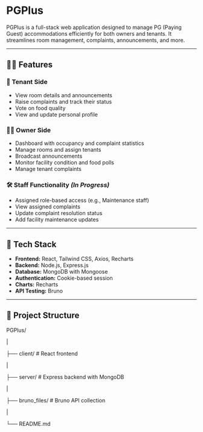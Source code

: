 # PGPlus

PGPlus is a full-stack web application designed to manage PG (Paying Guest) accommodations efficiently for both owners and tenants. It streamlines room management, complaints, announcements, and more.

---

## 🧑‍💼 Features

### 👤 Tenant Side
- View room details and announcements
- Raise complaints and track their status
- Vote on food quality
- View and update personal profile

### 🧑‍💼 Owner Side
- Dashboard with occupancy and complaint statistics
- Manage rooms and assign tenants
- Broadcast announcements
- Monitor facility condition and food polls
- Manage tenant complaints

### 🛠️ Staff Functionality _(In Progress)_
- Assigned role-based access (e.g., Maintenance staff)
- View assigned complaints
- Update complaint resolution status
- Add facility maintenance updates

---

## 🚀 Tech Stack

- **Frontend:** React, Tailwind CSS, Axios, Recharts
- **Backend:** Node.js, Express.js
- **Database:** MongoDB with Mongoose
- **Authentication:** Cookie-based session
- **Charts:** Recharts
- **API Testing:** Bruno

---

## 📁 Project Structure

PGPlus/

|

├── client/ # React frontend

|

├── server/ # Express backend with MongoDB

|

├── bruno_files/ # Bruno API collection

|

└── README.md
